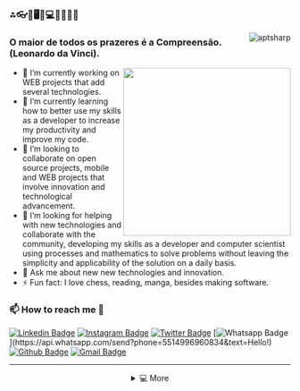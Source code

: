 ### ⁂👓🧮🖥👾💻📲📱🤖😎

<img align="right" src="https://komarev.com/ghpvc/?username=aptsharp&label=Profile%20views&color=green&style=flat" alt="aptsharp"/>

### O maior de todos os prazeres é a Compreensão.(Leonardo da Vinci).

<img src="https://user-images.githubusercontent.com/6175226/90264801-05778b00-de28-11ea-8034-bb35cd0ed0db.gif" width="300" align="right">

- 🔭 I’m currently working on WEB projects that add several technologies.
- 🌱 I’m currently learning how to better use my skills as a developer to increase my productivity and improve my code.
- 👯 I’m looking to collaborate on open source projects, mobile and WEB projects that involve innovation and technological advancement.
- 🤔 I’m looking for helping with new technologies and collaborate with the community, developing my skills as a developer and computer scientist using processes and mathematics to solve problems without leaving the simplicity and applicability of the solution on a daily basis.
- 💬 Ask me about new new technologies and innovation.
- ⚡ Fun fact: I love chess, reading, manga, besides making software.

### 📫 How to reach me 💬

[![Linkedin Badge](https://img.shields.io/badge/-LinkedIn-blue?style=flat-square&logo=Linkedin&logoColor=white&link=https://www.linkedin.com/in/afonso-simao/)](https://www.linkedin.com/in/afonso-simao/)
[![Instagram Badge](https://img.shields.io/badge/-Instagram-red?style=flat-square&logo=Instagram&logoColor=white&link=https://www.instagram.com/afonso2120/)](https://www.instagram.com/afonso2120/)
[![Twitter Badge](https://img.shields.io/badge/-Twitter-DCDCDC?style=flat-square&logo=Twitter&logoColor=blue&link=https://twitter.com/Afonso12149401)](https://twitter.com/Afonso12149401)
[![Whatsapp Badge](https://img.shields.io/badge/-Whatsapp-4CA143?style=flat-square&labelColor=4CA143&logo=whatsapp&logoColor=white&link=https://api.whatsapp.com/send?phone=5514996960834&text=Hello!)](https://api.whatsapp.com/send?phone=5514996960834&text=Hello!)
[![Github Badge](https://img.shields.io/badge/-Github-000?style=flat-square&logo=Github&logoColor=white&link=https://github.com/aptsharp)](https://github.com/aptsharp)
[![Gmail Badge](https://img.shields.io/badge/-Gmail-c14438?style=flat-square&logo=Gmail&logoColor=white&link=mailto:afonso.raffael@gmail.com)](mailto:afonso.raffael@gmail.com)


<hr />

<details>
  <summary align="center">💻 More </summary>
      <br />
      <img src="https://github-readme-stats.vercel.app/api/top-langs/?username=aptsharp&langs_count=20&layout=compact" />
      <img width=550 src="https://github-readme-stats.vercel.app/api?username=aptsharp&show_icons=true&theme=highcontrast" /> <br />
      <img width=950 src="https://github-profile-trophy.vercel.app/?username=aptsharp&column=7&theme=gruvbox&no-frame=true" /> <br />
      <br />
      <img src="https://github-readme-streak-stats.herokuapp.com/?user=aptsharp&theme=dark" /> <br />
      
</details>
